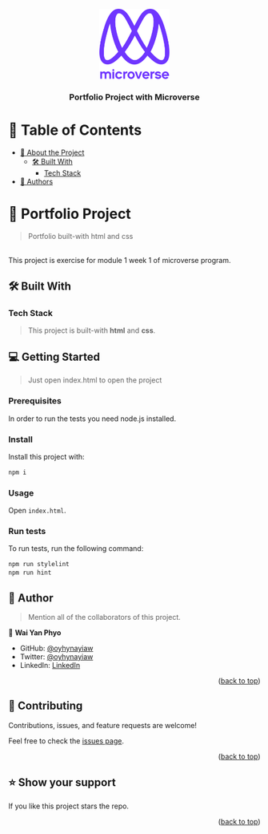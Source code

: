 <a name="readme-top"></a>

<div align="center">

  <img src="murple_logo.png" alt="logo" width="140"  height="auto" />
  <br/>

  <h3><b>Portfolio Project with Microverse</b></h3>

</div>

# 📗 Table of Contents

- [📖 About the Project](#about-project)
  - [🛠 Built With](#built-with)
    - [Tech Stack](#tech-stack)
- [👥 Authors](#authors)

<!-- PROJECT DESCRIPTION -->

# 📖 Portfolio Project <a name="about-project"></a>

> Portfolio built-with html and css 

<br> This project is exercise for module 1 week 1 of microverse program.

## 🛠 Built With <a name="built-with"></a>

### Tech Stack <a name="tech-stack"></a>

> This project is built-with **html** and **css**.

<!-- GETTING STARTED -->

## 💻 Getting Started <a name="getting-started"></a>

> Just open index.html to open the project

### Prerequisites

In order to run the tests you need node.js installed.


### Install

Install this project with:

```sh
npm i
```

### Usage

Open `index.html`.

### Run tests

To run tests, run the following command:


```sh
npm run stylelint
npm run hint
```

<!-- AUTHORS -->

## 👥 Author <a name="authors"></a>

> Mention all of the collaborators of this project.

👤 **Wai Yan Phyo**

- GitHub: [@oyhynayiaw](https://github.com/oyhpnayiaw)
- Twitter: [@oyhynayiaw](https://twitter.com/oyhpnayiaw)
- LinkedIn: [LinkedIn](https://linkedin.com/in/oyhpnayiaw)

<p align="right">(<a href="#readme-top">back to top</a>)</p>

<!-- CONTRIBUTING -->

## 🤝 Contributing <a name="contributing"></a>

Contributions, issues, and feature requests are welcome!

Feel free to check the [issues page](../../issues/).

<p align="right">(<a href="#readme-top">back to top</a>)</p>

<!-- SUPPORT -->

## ⭐️ Show your support <a name="support"></a>

If you like this project stars the repo.

<p align="right">(<a href="#readme-top">back to top</a>)</p>

<!-- ACKNOWLEDGEMENTS -->
